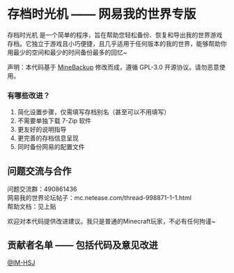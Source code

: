 # 存档时光机 —— 网易我的世界专版

存档时光机 是一个简单的程序，旨在帮助您轻松备份、恢复和导出我的世界游戏存档。它独立于游戏且小巧便捷，且几乎适用于任何版本的我的世界，能够帮助你用最少的空间和最少的时间备份最多的回忆~

声明：本代码基于 [MineBackup](https://github.com/Leafuke/MineBackup) 修改而成，遵循 GPL-3.0 开源协议。请勿恶意使用。

### 有哪些改进？

1. 简化设置步骤，仅需填写存档别名（甚至可以不用填写）
2. 不需要单独下载 7-Zip 软件
3. 更友好的说明指导
4. 更完善的存档信息呈现
5. 同时备份网易的配置文件

## 问题交流与合作

问题交流群：490861436 <br />
网易我的世界论坛帖子：mc.netease.com/thread-998871-1-1.html <br />
帮助文档：见上贴

欢迎对本代码提供改进建议。我只是普通的Minecraft玩家，不必有任何拘谨~

## 贡献者名单 —— 包括代码及意见改进

[@IM-HSJ](https://github.com/Hongmouren)
